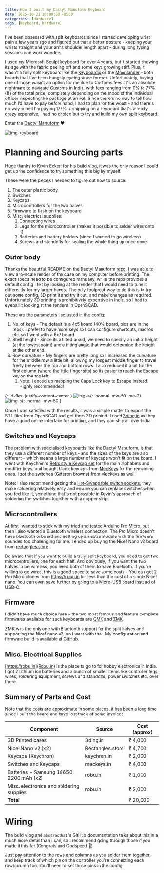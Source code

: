 ```yaml
---
title: How I built my Dactyl Manuform Keyboard
date: 2025-10-21 10:00:00 +0530
categories: [Hardware]
tags: [keyboard, hardware]
---
```


I've been obsessed with split keyboards since I started developing wrist pain a few years ago and figured out that a better posture - keeping your wrists straight and your arms shoulder length apart - during long typing sessions can work wonders.

I used my Microsoft Sculpt keyboard for over 4 years, but it started showing its age with the fabric peeling off and some keys growing stiff. Plus, it wasn't a fully split keyboard like the [Keyboardio](https://shop.keyboard.io/products/model-100) or the [Moonlander](https://www.zsa.io/moonlander) - both boards that I've been hungrily eyeing since forever. Unfortunately, buying one of those wasn't an option for me due to Customs fees. It's an absolute nightmare to navigate Customs in India, with fees ranging from 0% to 77% (**!!**) of the total price, completely depending on the mood of the individual officer inspecting the package at arrival. Since there's no way to tell how much I'd have to pay before hand, I had to plan for the worst - and there's no way in hell I'm paying 177% + shipping on a keyboard that's already crazy expensive. I had no choice but to try and build my own split keyboard.

Enter the [Dactyl Manuform](https://github.com/abstracthat/dactyl-manuform) ❤️

![img-keyboard](/assets/posts/dactyl-manuform/keyboard.jpg)

# Planning and Sourcing parts

Huge thanks to Kevin Eckert for his [build vlog](https://www.youtube.com/watch?v=dWC_8BOArzc), it was the only reason I could get up the confidence to try something this big by myself. 

These were the pieces I needed to figure out how to source:

1. The outer plastic body
2. Switches
3. Keycaps
4. Microcontrollers for the two halves
6. Firmware to flash on the keyboard
5. Misc. electrical supplies:
   1. Connecting wires
   2. Legs for the microcontroller (makes it possible to solder wires onto it)
   3. Batteries and battery holders (since I wanted to go wireless)
   4. Screws and standoffs for sealing the whole thing up once done

## Outer body

Thanks the beautiful README on the Dactyl Manuform [repo](https://github.com/abstracthat/dactyl-manuform), I was able to view a to-scale render of the case on my computer before printing. The exact specs need to be configured manually, while the repo provides a default config I felt by looking at the render that I would need to tune it differently for my larger hands. The only foolproof way to do this is to try out some config, 3D print it and try it out, and make changes as required. Unfortunately 3D printing is prohibitively expensive in India, so I had to eyeball it looking at the renders in OpenSCAD. 

These are the parameters I adjusted in the config:

1. No. of keys - The default is a 4x5 board (40% board, pics are in the repo). I prefer to have more keys so I can configure shortcuts, macros etc. so I went with a 6x7 board.
2. Shell height - Since its a tilted board, we need to specify an initial height (at the lowest point) and a tilting angle that would determine the height at the other end.
3. Row curvature - My fingers are pretty long so I increased the curvature for the middle row a little bit, allowing my longest middle finger to travel freely between the top and bottom rows. I also reduced it a bit for the first column (where the little finger sits) so its easier to reach the Escape key on the top left
   1. Note: I ended up mapping the Caps Lock key to Escape instead. Highly recommended!

{: .d-flex .justify-content-center }
![img-a](/assets/posts/dactyl-manuform/one.png){: .normal .mw-50 .me-2}
![img-b](/assets/posts/dactyl-manuform/two.png){: .normal .mw-50 }

Once I was satisfied with the results, it was a simple matter to export the STL files from OpenSCAD and get them 3D printed. I used [3ding.in](https://3ding.in) as they have a good online interface for printing, and they can ship all over India.

## Switches and Keycaps

The problem with specialised keyboards like the Dactyl Manuform, is that they use a different number of keys - and the sizes of the keys are also different - which means a large number of keycaps won't fit on the board. I went with Keychron's [Retro style Keycap set](https://keychron.in/product/double-shot-abs-full-set-keycap-set/) for the main alphabets and modifier keys, and bought blank keycaps from [MecKeys](https://meckeys.com/shop/accessories/keyboard-accessories/keycaps/blank-dsa-keycaps-1u/) for the remaining ones. I got the switches (Gateron browns) from Meckeys as well.

Note: I also recommend getting the [Hot-Swappable switch sockets](https://meckeys.com/shop/accessories/keyboard-accessories/key-switches/gateron-hot-swap-pcb-socket/), they make soldering relatively easy and ensure you can replace switches when you feel like it, something that's not possible in Kevin's approach of soldering the switches together with a copper strip.

## Microcontrollers

At first I wanted to stick with my tried and tested Arduino Pro Micro, but then I also wanted a Bluetooth wireless connection. The Pro Micro doesn't have bluetooth onboard and setting up an extra module with the firmware sounded too challenging for me. I ended up buying the Nice! Nano v2 board from [rectangles.store](https://rectangles.store).

Be aware that if you want to build a truly split keyboard, you need to get two microcontrollers, one for each half. And obviously, if you want the two halves to be wireless, you need both of them to have Bluetooth. If you're willing to go wired, this is a good space to save some costs - You can get 2 Pro Micro clones from https://robu.in for less than the cost of a single Nice! nano. You can even save further by going to a Micro-USB board instead of USB-C.


## Firmware

I didn't have much choice here - the two most famous and feature complete firmwares available for such keyboards are [QMK](https://qmk.fm/) and [ZMK](https://zmk.dev).

ZMK was the only one with Bluetooth support for the split halves and supporting the Nice! nano v2, so I went with that. My configuration and firmware build is available at [GitHub](https://github.com/dakshin-k/dm-6x7-zmk-config).

## Misc. Electrical Supplies

[https://robu.in](Robu.in) is the place to go to for hobby electronics in India. I 
got 2 Lithium ion batteries and a bunch of smaller items like controller legs, wires,
soldering equipment, screws and standoffs, power switches etc. over there.

## Summary of Parts and Cost

Note that the costs are approximate in some places, it has been a long time since I built the board and have lost track of some invoices.

| Component                                | Source           | Cost (approx) |
| ---------------------------------------- | ---------------- | ------------- |
| 3D Printed cases                         | 3ding.in         | ₹ 4,000       |
| Nice! Nano v2 (x2)                       | Rectangles.store | ₹ 4,700       |
| Keycaps (Keychron)                       | keychron.in      | ₹ 2,000       |
| Switches and Keycaps                     | meckeys.in       | ₹ 4,000       |
| Batteries - Samsung 18650, 2200 mAh (x2) | robu.in          | ₹ 1,000       |
| Misc. electronics and soldering supplies | robu.in          | ₹ 2,000       |
| **Total**                                |                  | ₹ 20,000      |

# Wiring

The build vlog and `abstracthat`'s GitHub documentation talks about this in a much more detail than I can, 
so I recommend going through those if you made it this far (Congrats and Godspeed 🫡)

Just pay attention to the rows and columns as you solder them together, and keep track of which pin on the controller
you're connecting each row/column too. You'll need to set those pins in the config.
